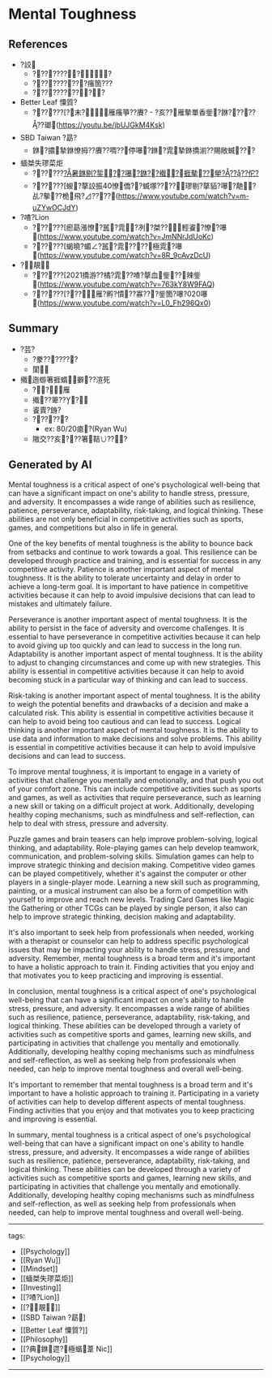 ﻿---
layout: default
---

# Mental Toughness

## References
* ?詨
  * ?????????
  * ??????????瘙箇???
  * ???????????
* Better Leaf 憟質?
  * ??????[?末?雁瘙箏??賡? - ?亥??雁摰單香鈭?銝???????瑯(https://youtu.be/jbUJGkM4Ksk)
* SBD Taiwan ?勗?
  * 銝?擃摯銝憭拇??賡??啁??停嚗?銝?雿摯銝撟湔??賜敞蝛???
* 蝒桀失璆菜炬
  * ??????[?暑銝剔?銴??嚗?銝??撠?捱摰??犖?????佗?](https://youtu.be/HS-VCcy5s_I)
  * ??????[蝬?摮詨振40憭僑??蝛塚????∠璆剔?摮貊?嚗?靘?乩?摰??桅飛?⊿????(https://www.youtube.com/watch?v=m-uZYwOCJdY)
* ?喳?Lion 
  * ??????[瘛勗漲憭?嚚?雿?冽?桀??輕餈?憭?嚗(https://www.youtube.com/watch?v=JmNNrJdUoKc)
  * ??????[蝎曉?蝞∠?嚚?雿????極雿?嚗(https://www.youtube.com/watch?v=8R_9cAvzDcU)
* ?靚
  * ??????[2021撟游??橘?雿??喳?摮血鈭??辣鈭(https://www.youtube.com/watch?v=763kY8W9FAQ)
  * ??????[???雁?孵?憒??寡???鈭箇?嚗?020嚗(https://www.youtube.com/watch?v=L0_Fh296Qx0)

## Summary
* ?芸?
  * ?豢???????
  * 閬
* 撠迤蝣箸捱蝑擗??渲死
  * ??雁
  * 撠??箄???
  * 餈賣?銵?
  * ??????
    * ex: 80/20瘜?(Ryan Wu)
  * 隞交??亥???箸鞊∪???

## Generated by AI
Mental toughness is a critical aspect of one's psychological well-being that can have a significant impact on one's ability to handle stress, pressure, and adversity. It encompasses a wide range of abilities such as resilience, patience, perseverance, adaptability, risk-taking, and logical thinking. These abilities are not only beneficial in competitive activities such as sports, games, and competitions but also in life in general.

One of the key benefits of mental toughness is the ability to bounce back from setbacks and continue to work towards a goal. This resilience can be developed through practice and training, and is essential for success in any competitive activity. Patience is another important aspect of mental toughness. It is the ability to tolerate uncertainty and delay in order to achieve a long-term goal. It is important to have patience in competitive activities because it can help to avoid impulsive decisions that can lead to mistakes and ultimately failure.

Perseverance is another important aspect of mental toughness. It is the ability to persist in the face of adversity and overcome challenges. It is essential to have perseverance in competitive activities because it can help to avoid giving up too quickly and can lead to success in the long run. Adaptability is another important aspect of mental toughness. It is the ability to adjust to changing circumstances and come up with new strategies. This ability is essential in competitive activities because it can help to avoid becoming stuck in a particular way of thinking and can lead to success.

Risk-taking is another important aspect of mental toughness. It is the ability to weigh the potential benefits and drawbacks of a decision and make a calculated risk. This ability is essential in competitive activities because it can help to avoid being too cautious and can lead to success. Logical thinking is another important aspect of mental toughness. It is the ability to use data and information to make decisions and solve problems. This ability is essential in competitive activities because it can help to avoid impulsive decisions and can lead to success.

To improve mental toughness, it is important to engage in a variety of activities that challenge you mentally and emotionally, and that push you out of your comfort zone. This can include competitive activities such as sports and games, as well as activities that require perseverance, such as learning a new skill or taking on a difficult project at work. Additionally, developing healthy coping mechanisms, such as mindfulness and self-reflection, can help to deal with stress, pressure and adversity.

Puzzle games and brain teasers can help improve problem-solving, logical thinking, and adaptability. Role-playing games can help develop teamwork, communication, and problem-solving skills. Simulation games can help to improve strategic thinking and decision making. Competitive video games can be played competitively, whether it's against the computer or other players in a single-player mode. Learning a new skill such as programming, painting, or a musical instrument can also be a form of competition with yourself to improve and reach new levels. Trading Card Games like Magic the Gathering or other TCGs can be played by single person, it also can help to improve strategic thinking, decision making and adaptability.

It's also important to seek help from professionals when needed, working with a therapist or counselor can help to address specific psychological issues that may be impacting your ability to handle stress, pressure, and adversity. Remember, mental toughness is a broad term and it's important to have a holistic approach to train it. Finding activities that you enjoy and that motivates you to keep practicing and improving is essential.

In conclusion, mental toughness is a critical aspect of one's psychological well-being that can have a significant impact on one's ability to handle stress, pressure, and adversity. It encompasses a wide range of abilities such as resilience, patience, perseverance, adaptability, risk-taking, and logical thinking. These abilities can be developed through a variety of activities such as competitive sports and games, learning new skills, and participating in activities that challenge you mentally and emotionally. Additionally, developing healthy coping mechanisms such as mindfulness and self-reflection, as well as seeking help from professionals when needed, can help to improve mental toughness and overall well-being.

It's important to remember that mental toughness is a broad term and it's important to have a holistic approach to training it. Participating in a variety of activities can help to develop different aspects of mental toughness. Finding activities that you enjoy and that motivates you to keep practicing and improving is essential.

In summary, mental toughness is a critical aspect of one's psychological well-being that can have a significant impact on one's ability to handle stress, pressure, and adversity. It encompasses a wide range of abilities such as resilience, patience, perseverance, adaptability, risk-taking, and logical thinking. These abilities can be developed through a variety of activities such as competitive sports and games, learning new skills, and participating in activities that challenge you mentally and emotionally. Additionally, developing healthy coping mechanisms such as mindfulness and self-reflection, as well as seeking help from professionals when needed, can help to improve mental toughness and overall well-being.

---
tags:
  - [[Psychology]]
  - [[Ryan Wu]]
  - [[Mindset]]
  - [[蝒桀失璆菜炬]]
  - [[Investing]]
  - [[?喳?Lion]]
  - [[?靚]]
  - [[SBD Taiwan ?勗]
  - [[Better Leaf 憟質?]]
  - [[Philosophy]]
  - [[?典銝遝?極蝔葦 Nic]]
  - [[Psychology]]
  
---

